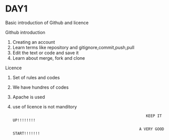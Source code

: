 # DAY1
Basic introduction of Github and licence

Github introduction
1. Creating an account
2. Learn terms like repository and gitignore,commit,push,pull
3. Edit the text or code and save it
4. Learn about merge, fork and clone

Licence
1. Set of rules and codes
2. We have hundres of codes
3. Apache is used
4. use of licence is not manditory

                                                                  KEEP IT UP!!!!!!!!

                                                               A VERY GOOD START!!!!!!!
